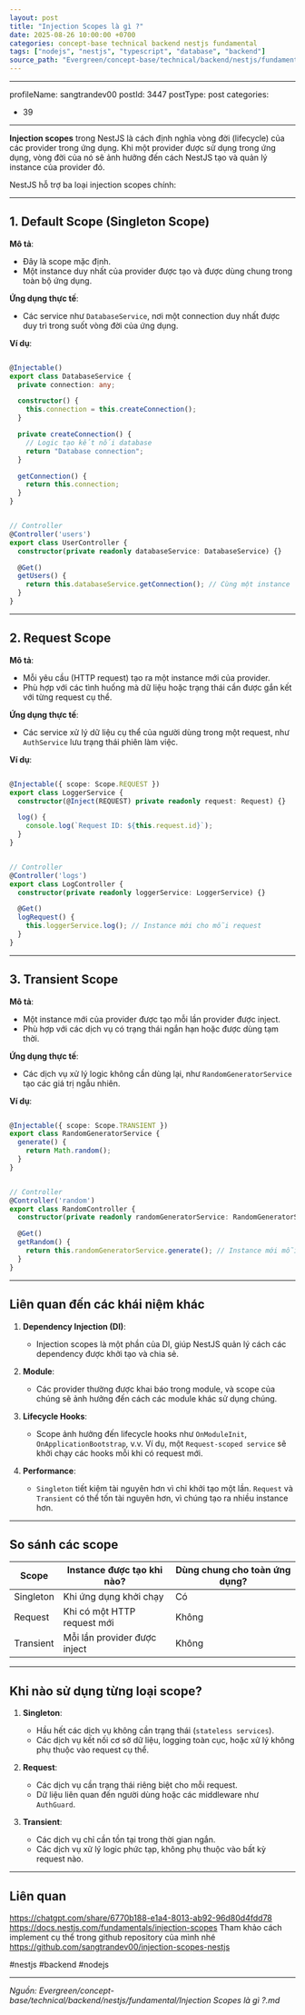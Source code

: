 ```yaml
---
layout: post
title: "Injection Scopes là gì ?"
date: 2025-08-26 10:00:00 +0700
categories: concept-base technical backend nestjs fundamental
tags: ["nodejs", "nestjs", "typescript", "database", "backend"]
source_path: "Evergreen/concept-base/technical/backend/nestjs/fundamental/Injection Scopes là gì ?.md"
---
```

---
profileName: sangtrandev00
postId: 3447
postType: post
categories:
  - 39
---
**Injection scopes** trong NestJS là cách định nghĩa vòng đời (lifecycle) của các provider trong ứng dụng. Khi một provider được sử dụng trong ứng dụng, vòng đời của nó sẽ ảnh hưởng đến cách NestJS tạo và quản lý instance của provider đó.

NestJS hỗ trợ ba loại injection scopes chính:

---

## **1. Default Scope (Singleton Scope)**

**Mô tả**:

- Đây là scope mặc định.
- Một instance duy nhất của provider được tạo và được dùng chung trong toàn bộ ứng dụng.

**Ứng dụng thực tế**:

- Các service như `DatabaseService`, nơi một connection duy nhất được duy trì trong suốt vòng đời của ứng dụng.

**Ví dụ**:

```typescript

@Injectable()
export class DatabaseService {
  private connection: any;

  constructor() {
    this.connection = this.createConnection();
  }

  private createConnection() {
    // Logic tạo kết nối database
    return "Database connection";
  }

  getConnection() {
    return this.connection;
  }
}

```

```typescript

// Controller
@Controller('users')
export class UserController {
  constructor(private readonly databaseService: DatabaseService) {}

  @Get()
  getUsers() {
    return this.databaseService.getConnection(); // Cùng một instance
  }
}

```

---

## **2. Request Scope**

**Mô tả**:

- Mỗi yêu cầu (HTTP request) tạo ra một instance mới của provider.
- Phù hợp với các tình huống mà dữ liệu hoặc trạng thái cần được gắn kết với từng request cụ thể.

**Ứng dụng thực tế**:

- Các service xử lý dữ liệu cụ thể của người dùng trong một request, như `AuthService` lưu trạng thái phiên làm việc.

**Ví dụ**:

```typescript

@Injectable({ scope: Scope.REQUEST })
export class LoggerService {
  constructor(@Inject(REQUEST) private readonly request: Request) {}

  log() {
    console.log(`Request ID: ${this.request.id}`);
  }
}

```

```typescript

// Controller
@Controller('logs')
export class LogController {
  constructor(private readonly loggerService: LoggerService) {}

  @Get()
  logRequest() {
    this.loggerService.log(); // Instance mới cho mỗi request
  }
}


```

---

## **3. Transient Scope**

**Mô tả**:

- Một instance mới của provider được tạo mỗi lần provider được inject.
- Phù hợp với các dịch vụ có trạng thái ngắn hạn hoặc được dùng tạm thời.

**Ứng dụng thực tế**:

- Các dịch vụ xử lý logic không cần dùng lại, như `RandomGeneratorService` tạo các giá trị ngẫu nhiên.

**Ví dụ**:

```typescript

@Injectable({ scope: Scope.TRANSIENT })
export class RandomGeneratorService {
  generate() {
    return Math.random();
  }
}

```

```typescript

// Controller
@Controller('random')
export class RandomController {
  constructor(private readonly randomGeneratorService: RandomGeneratorService) {}

  @Get()
  getRandom() {
    return this.randomGeneratorService.generate(); // Instance mới mỗi lần gọi
  }
}

```

---

## **Liên quan đến các khái niệm khác**

1. **Dependency Injection (DI)**:
    
    - Injection scopes là một phần của DI, giúp NestJS quản lý cách các dependency được khởi tạo và chia sẻ.
2. **Module**:
    
    - Các provider thường được khai báo trong module, và scope của chúng sẽ ảnh hưởng đến cách các module khác sử dụng chúng.
3. **Lifecycle Hooks**:
    
    - Scope ảnh hưởng đến lifecycle hooks như `OnModuleInit`, `OnApplicationBootstrap`, v.v. Ví dụ, một `Request-scoped service` sẽ khởi chạy các hooks mỗi khi có request mới.
4. **Performance**:
    
    - `Singleton` tiết kiệm tài nguyên hơn vì chỉ khởi tạo một lần. `Request` và `Transient` có thể tốn tài nguyên hơn, vì chúng tạo ra nhiều instance hơn.

---

## **So sánh các scope**

|Scope|Instance được tạo khi nào?|Dùng chung cho toàn ứng dụng?|
|---|---|---|
|Singleton|Khi ứng dụng khởi chạy|Có|
|Request|Khi có một HTTP request mới|Không|
|Transient|Mỗi lần provider được inject|Không|

---

## **Khi nào sử dụng từng loại scope?**

1. **Singleton**:
    
    - Hầu hết các dịch vụ không cần trạng thái (`stateless services`).
    - Các dịch vụ kết nối cơ sở dữ liệu, logging toàn cục, hoặc xử lý không phụ thuộc vào request cụ thể.
2. **Request**:
    
    - Các dịch vụ cần trạng thái riêng biệt cho mỗi request.
    - Dữ liệu liên quan đến người dùng hoặc các middleware như `AuthGuard`.
3. **Transient**:
    
    - Các dịch vụ chỉ cần tồn tại trong thời gian ngắn.
    - Các dịch vụ xử lý logic phức tạp, không phụ thuộc vào bất kỳ request nào.



---
## Liên quan
https://chatgpt.com/share/6770b188-e1a4-8013-ab92-96d80d4fdd78
https://docs.nestjs.com/fundamentals/injection-scopes
Tham khảo cách implement cụ thể trong github repository của mình nhé
https://github.com/sangtrandev00/injection-scopes-nestjs

#nestjs #backend #nodejs

---
*Nguồn: Evergreen/concept-base/technical/backend/nestjs/fundamental/Injection Scopes là gì ?.md*